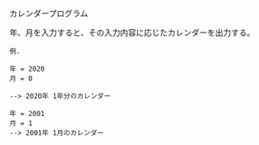 カレンダープログラム

年、月を入力すると、その入力内容に応じたカレンダーを出力する。

```
例. 

年 = 2020
月 = 0 

--> 2020年 1年分のカレンダー

年 = 2001
月 = 1
--> 2001年 1月のカレンダー
```
